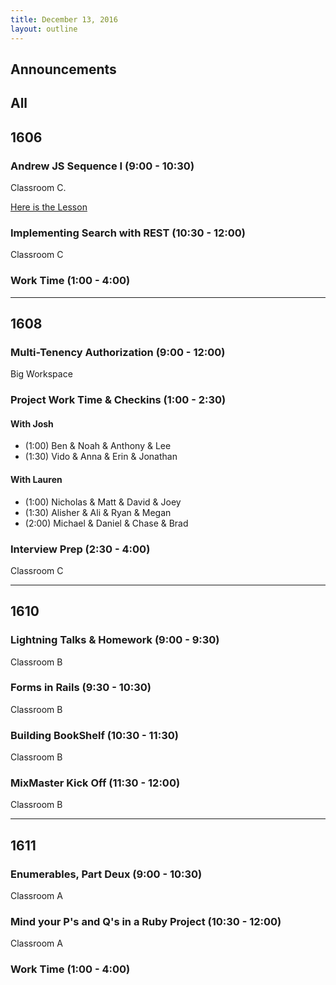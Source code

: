```yaml
---
title: December 13, 2016
layout: outline
---
```



## Announcements


## All

## 1606

### Andrew JS Sequence I (9:00 - 10:30)

Classroom C.

[Here is the Lesson](../module4/lessons/idea_box)

### Implementing Search with REST (10:30 - 12:00)

Classroom C

### Work Time (1:00 - 4:00)

***

## 1608

### Multi-Tenency Authorization (9:00 - 12:00)

Big Workspace

### Project Work Time & Checkins (1:00 - 2:30)

#### With Josh
* (1:00) Ben & Noah & Anthony & Lee
* (1:30) Vido & Anna & Erin & Jonathan

#### With Lauren

* (1:00) Nicholas & Matt & David & Joey
* (1:30) Alisher & Ali & Ryan & Megan
* (2:00) Michael & Daniel & Chase & Brad

### Interview Prep (2:30 - 4:00)

Classroom C

***

## 1610

### Lightning Talks & Homework (9:00 - 9:30)

Classroom B

### Forms in Rails (9:30 - 10:30)

Classroom B

### Building BookShelf (10:30 - 11:30)

Classroom B

### MixMaster Kick Off (11:30 - 12:00)

Classroom B

***

## 1611

### Enumerables, Part Deux (9:00 - 10:30)

Classroom A

### Mind your P's and Q's in a Ruby Project (10:30 - 12:00)

Classroom A

### Work Time (1:00 - 4:00)
